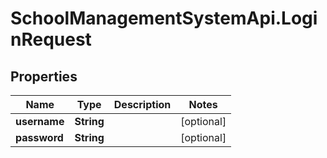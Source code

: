 # SchoolManagementSystemApi.LoginRequest

## Properties
Name | Type | Description | Notes
------------ | ------------- | ------------- | -------------
**username** | **String** |  | [optional] 
**password** | **String** |  | [optional] 
